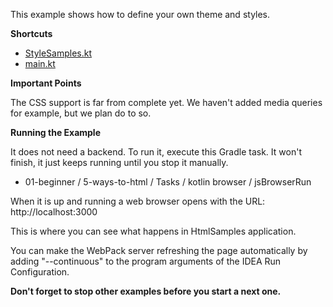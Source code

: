 This example shows how to define your own theme and styles.

**Shortcuts**

* [StyleSamples.kt](src/jsMain/kotlin/zakadabar/samples/mystyle/frontend/StyleSamples.kt)
* [main.kt](src/jsMain/kotlin/main.kt)

**Important Points**

The CSS support is far from complete yet. We haven't added media queries for example, but
we plan do to so.

**Running the Example**

It does not need a backend. To run it, execute this Gradle task. It won't finish,
it just keeps running until you stop it manually.

* 01-beginner / 5-ways-to-html / Tasks / kotlin browser / jsBrowserRun

When it is up and running a web browser opens with the URL: http://localhost:3000

This is where you can see what happens in HtmlSamples application.

You can make the WebPack server refreshing the page automatically by adding "--continuous"
to the program arguments of the IDEA Run Configuration.

**Don't forget to stop other examples before you start a next one.**